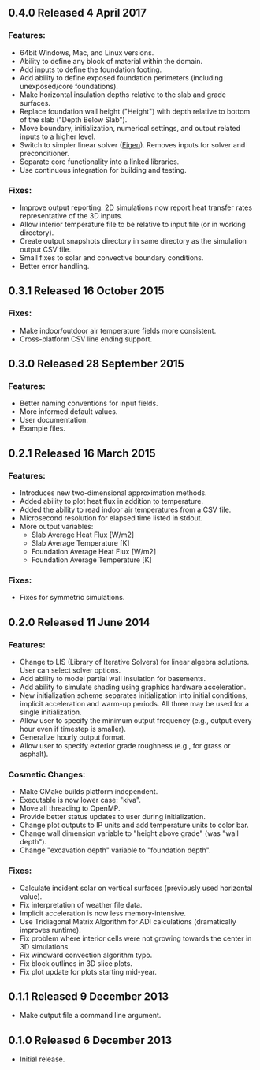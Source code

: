 0.4.0 Released 4 April 2017
---------------------------
### Features:
* 64bit Windows, Mac, and Linux versions.
* Ability to define any block of material within the domain.
* Add inputs to define the foundation footing.
* Add ability to define exposed foundation perimeters (including unexposed/core
  foundations).
* Make horizontal insulation depths relative to the slab and grade surfaces.
* Replace foundation wall height ("Height") with depth relative to bottom
  of the slab ("Depth Below Slab").
* Move boundary, initialization, numerical settings, and output related inputs
  to a higher level.
* Switch to simpler linear solver ([Eigen](http://eigen.tuxfamily.org/)).
  Removes inputs for solver and preconditioner.
* Separate core functionality into a linked libraries.
* Use continuous integration for building and testing.

### Fixes:
* Improve output reporting. 2D simulations now report heat transfer rates
  representative of the 3D inputs.
* Allow interior temperature file to be relative to input file (or in working
  directory).
* Create output snapshots directory in same directory as the simulation output
  CSV file.
* Small fixes to solar and convective boundary conditions.
* Better error handling.

0.3.1 Released 16 October 2015
------------------------------
### Fixes:
* Make indoor/outdoor air temperature fields more consistent.
* Cross-platform CSV line ending support.

0.3.0 Released 28 September 2015
--------------------------------
### Features:
* Better naming conventions for input fields.
* More informed default values.
* User documentation.
* Example files.

0.2.1 Released 16 March 2015
----------------------------
### Features:
* Introduces new two-dimensional approximation methods.
* Added ability to plot heat flux in addition to temperature.
* Added the ability to read indoor air temperatures from a CSV file.
* Microsecond resolution for elapsed time listed in stdout.
* More output variables:
  * Slab Average Heat Flux [W/m2]
  * Slab Average Temperature [K]
  * Foundation Average Heat Flux [W/m2]
  * Foundation Average Temperature [K]

### Fixes:
* Fixes for symmetric simulations.

0.2.0 Released 11 June 2014
---------------------------
### Features:
* Change to LIS (Library of Iterative Solvers) for linear algebra solutions.
  User can select solver options.
* Add ability to model partial wall insulation for basements.
* Add ability to simulate shading using graphics hardware acceleration.
* New initialization scheme separates initialization into initial conditions,
  implicit acceleration and warm-up periods. All three may be used for a single
  initialization.
* Allow user to specify the minimum output frequency (e.g., output every hour
  even if timestep is smaller).
* Generalize hourly output format.
* Allow user to specify exterior grade roughness (e.g., for grass or asphalt).

### Cosmetic Changes:
* Make CMake builds platform independent.
* Executable is now lower case: "kiva".
* Move all threading to OpenMP.
* Provide better status updates to user during initialization.
* Change plot outputs to IP units and add temperature units to color bar.
* Change wall dimension variable to "height above grade" (was "wall depth").
* Change "excavation depth" variable to "foundation depth".

### Fixes:
* Calculate incident solar on vertical surfaces (previously used horizontal
  value).
* Fix interpretation of weather file data.
* Implicit acceleration is now less memory-intensive.
* Use Tridiagonal Matrix Algorithm for ADI calculations (dramatically improves
  runtime).
* Fix problem where interior cells were not growing towards the center in 3D
  simulations.
* Fix windward convection algorithm typo.
* Fix block outlines in 3D slice plots.
* Fix plot update for plots starting mid-year.

0.1.1 Released 9 December 2013
------------------------------
* Make output file a command line argument.

0.1.0 Released 6 December 2013
------------------------------
* Initial release.
